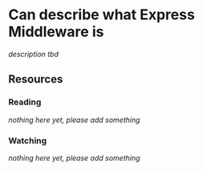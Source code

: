# Can describe what Express Middleware is
_description tbd_
## Resources
### Reading
_nothing here yet, please add something_
### Watching
_nothing here yet, please add something_
